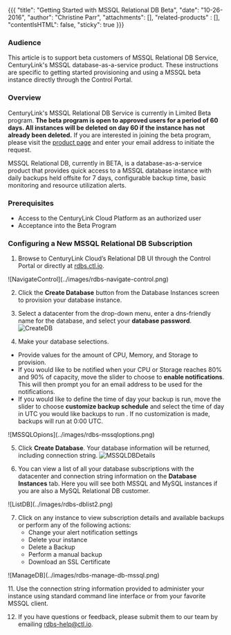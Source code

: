 {{{
  "title": "Getting Started with MSSQL Relational DB Beta",
  "date": "10-26-2016",
  "author": "Christine Parr",
  "attachments": [],
  "related-products" : [],
  "contentIsHTML": false,
  "sticky": true
}}}

### Audience
This article is to support beta customers of MSSQL Relational DB Service, CenturyLink's MSSQL database-as-a-service product.  These instructions are specific to getting started provisioning and using a MSSQL beta instance directly through the Control Portal.

### Overview
CenturyLink's MSSQL Relational DB Service is currently in Limited Beta program.  **The beta program is open to approved users for a period of 60 days.  All instances will be deleted on day 60 if the instance has not already been deleted.**  If you are interested in joining the beta program, please visit the [product page](https://www.ctl.io/relational-database/) and enter your email address to initiate the request.     

MSSQL Relational DB, currently in BETA, is a database-as-a-service product that provides quick access to a MSSQL database instance with daily backups held offsite for 7 days, configurable backup time, basic monitoring and resource utilization alerts.  


### Prerequisites
* Access to the CenturyLink Cloud Platform as an authorized user
* Acceptance into the Beta Program

### Configuring a New MSSQL Relational DB Subscription
1. Browse to CenturyLink Cloud’s Relational DB UI through the Control Portal or directly at [rdbs.ctl.io](https://rdbs.ctl.io).
<p>
  ![NavigateControl](../images/rdbs-navigate-control.png)

2. Click the **Create Database** button from the Database Instances screen to provision your database instance.

3. Select a datacenter from the drop-down menu, enter a dns-friendly name for the database, and select your **database password**.
![CreateDB](../images/rdbs-createmssqldb.png)

4. Make your database selections.
  * Provide values for the amount of CPU, Memory, and Storage to provision.
  * If you would like to be notified when your CPU or Storage reaches 80% and 90% of capacity, move the slider to choose to **enable notifications**.  This will then prompt you for an email address to be used for the notifications.
  * If you would like to define the time of day your backup is run, move the slider to choose **customize backup schedule** and select the time of day in UTC you would like backups to run . If no customization is made, backups will run at 0:00 UTC.
<p>
<p>
![MSSQLOpions](../images/rdbs-mssqloptions.png)

5. Click **Create Database**. Your database information will be returned, including connection string.
   ![MSSQLDBDetails](../images/rdbs-dbdetails-mssql.png)

6. You can view a list of all your database subscriptions with the datacenter and connection string information on the **Database Instances** tab.  Here you will see both MSSQL and MySQL instances if you are also a MySQL Relational DB customer.
<p>
   ![ListDB](../images/rdbs-dblist2.png)

7. Click on any instance to view subscription details and available backups or perform any of the following actions:
   * Change your alert notification settings
   * Delete your instance
   * Delete a Backup
   * Perform a manual backup
   * Download an SSL Certificate
<p>
<p>
![ManageDB](../images/rdbs-manage-db-mssql.png)
<p>
11. Use the connection string information provided to administer your instance using standard command line interface or from your favorite MSSQL client.

12. If you have questions or feedback, please submit them to our team by emailing <a href="mailto:rdbs-help@ctl.io">rdbs-help@ctl.io</a>.
